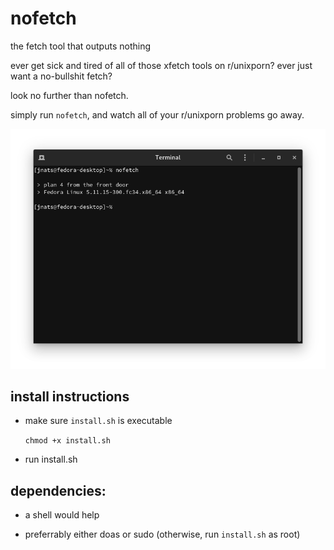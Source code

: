 # nofetch
the fetch tool that outputs nothing

ever get sick and tired of all of those xfetch tools on r/unixporn?
ever just want a no-bullshit fetch?

look no further than nofetch.

simply run `nofetch`, and watch all of your r/unixporn problems go away.

![](screenshot.png)

## install instructions

- make sure `install.sh` is executable

  `chmod +x install.sh`

- run install.sh

## dependencies:

- a shell would help

- preferrably either doas or sudo (otherwise, run `install.sh` as root)

